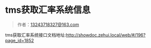 # tms获取汇率系统信息

> 作者：13243718327@163.com

tms获取汇率系统接口文档地址:http://showdoc.zehui.local/web/#/196?page_id=1852